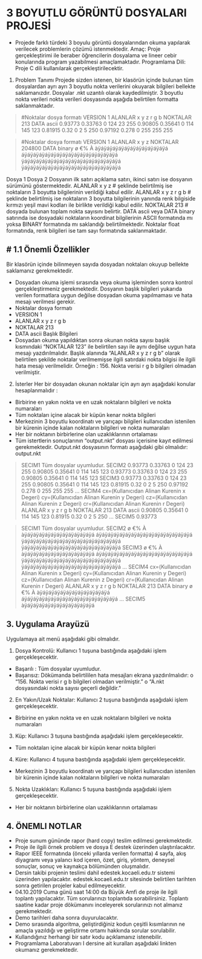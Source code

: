 
# 3 BOYUTLU GÖRÜNTÜ DOSYALARI PROJESİ
- Projede farklı türdeki 3 boyulu görüntü dosyalarından okuma yapılarak verilecek
problemlerin çözümü istenmektedir.
Amaç: Proje gerçekleştirimi ile beraber öğrencilerin dosyalama ve lineer cebir
konularında program yazabilmesi amaçlamaktadır.
Programlama Dili: Proje C dili kullanılarak gerçekleştirilecektir.
1. Problem Tanımı
Projede sizden istenen, bir klasörün içinde bulunan tüm dosyalardan ayrı ayrı 3 boyutlu nokta
verilerini okuyarak bilgileri bellekte saklamanızdır. Dosyalar .nkt uzantılı olarak
kaydedilmiştir. 3 boyutlu nokta verileri nokta verileri dosyasında aşağıda belirtilen formatta
saklanmaktadır.


>#Noktalar dosya formatı
VERSION 1
ALANLAR x y z r g b
NOKTALAR 213
DATA ascii
0.93773 0.33763 0 124 23 255
0.90805 0.35641 0 114 145 123
0.81915 0.32 0 2 5 250
0.97192 0.278 0 255 255 255




>#Noktalar dosya formatı
VERSION 1
ALANLAR x y z
NOKTALAR 204800
DATA binary
ø €% À àÿáÿáÿáÿáÿáÿáÿáÿáÿáÿáÿáÿá
áÿáÿáÿáÿáÿáÿáÿáÿáÿáÿáÿáÿáÿáÿáÿáÿá
ÿáÿáÿáÿáÿáÿáÿáÿáÿáÿáÿáÿáÿáÿáÿáÿáÿá
ÿáÿáÿáÿáÿáÿáÿáÿáÿáÿáÿáÿáÿáÿáÿáÿáÿá


Dosya 1 Dosya 2
Dosyanın ilk satırı açıklama satırı, ikinci satırı ise dosyanın sürümünü göstermektedir.
ALANLAR x y z # şeklinde belirtilmiş ise noktaların 3 boyutta bilgilerinin verildiği kabul edilir.
ALANLAR x y z r g b # şeklinde belirtilmiş ise noktaların 3 boyutta bilgilerinin yanında renk bilgiside
kırmızı yeşil mavi kodları ile birlikte verildiği kabul edilir. 
NOKTALAR 213 # dosyada bulunan toplam nokta sayısını belirtir.
DATA ascii veya DATA binary satırında ise dosyadaki noktaların koordinat bilgilerinin ASCII formatında
mı yoksa BINARY formatında mı saklandığı belirtilmektedir.
Noktalar float formatında, renk bilgileri ise tam sayı formatında saklanmaktadır.
## # 1.1 Önemli Özellikler
Bir klasörün içinde bilinmeyen sayıda dosyadan noktaları okuyup bellekte saklamanız
gerekmektedir.
- Dosyadan okuma işlemi sırasında veya okuma işleminden sonra kontrol
gerçekleştirmeniz gerekmektedir. Dosyanın başlık bilgileri yukarıda verilen formatlara
uygun değilse dosyadan okuma yapılmaması ve hata mesajı verilmesi gerekir.
- Noktalar dosya formatı
- VERSION 1
- ALANLAR x y z r g b
- NOKTALAR 213
- DATA ascii
Başlık Bilgileri
- Dosyadan okuma yapıldıktan sonra okunan nokta sayısı başlık kısmındaki
“NOKTALAR 123” ile belirtilen sayı ile aynı değilse uygun hata mesajı yazdırılmalıdır.
Başlık alanında “ALANLAR x y z r g b” olarak belirtilen şekilde noktalar verilmemişse
ilgili satırdaki nokta bilgisi ile ilgili hata mesajı verilmelidir.
Örneğin : 156. Nokta verisi r g b bilgileri olmadan verilmiştir.
2. İsterler
Her bir dosyadan okunan noktalar için ayrı ayrı aşağıdaki konular hesaplanmalıdır :
- Birbirine en yakın nokta ve en uzak noktaların bilgileri ve nokta numaraları
- Tüm noktaları içine alacak bir küpün kenar nokta bilgileri
- Merkezinin 3 boyutlu koordinatı ve yarıçapı bilgileri kullanıcıdan istenilen bir kürenin
içinde kalan noktaların bilgileri ve nokta numaraları
- Her bir noktanın birbirlerine olan uzaklıklarının ortalaması
- Tüm istertlerin sonuçlarının “output.nkt” dosyası içerisine kayıt edilmesi
gerekmektedir. Output.nkt dosyasının formatı aşağıdaki gibi olmalıdır:
output.nkt
> SECIM1
Tüm dosyalar uyumludur.
SECIM2
0.93773 0.33763 0 124 23 255
0.90805 0.35641 0 114 145 123
0.93773 0.33763 0 124 23 255
0.90805 0.35641 0 114 145 123
SECIM3
0.93773 0.33763 0 124 23 255
0.90805 0.35641 0 114 145 123
0.81915 0.32 0 2 5 250
0.97192 0.278 0 255 255 255
…
SECIM4
cx=(Kullanıcıdan Alinan Kurenin x Degeri)
cy=(Kullanıcıdan Alinan Kurenin y Degeri)
cz=(Kullanıcıdan Alinan Kurenin z Degeri)
cr=(Kullanıcıdan Alinan Kurenin r Degeri)
ALANLAR x y z r g b
NOKTALAR 213
DATA ascii
0.90805 0.35641 0 114 145 123
0.81915 0.32 0 2 5 250
…
SECIM5
0.93773



> SECIM1
Tüm dosyalar uyumludur.
SECIM2
ø €% À àÿáÿáÿáÿáÿáÿáÿáÿáÿáÿáÿáÿá
áÿáÿáÿáÿáÿáÿáÿáÿáÿáÿáÿáÿáÿáÿáÿáÿá
ÿáÿáÿáÿáÿáÿáÿáÿáÿáÿáÿáÿáÿáÿáÿáÿáÿá
ÿáÿáÿáÿáÿáÿáÿáÿáÿáÿáÿáÿáÿáÿáÿáÿáÿá
SECIM3
ø €% À àÿáÿáÿáÿáÿáÿáÿáÿáÿáÿáÿáÿá
áÿáÿáÿáÿáÿáÿáÿáÿáÿáÿáÿáÿáÿáÿáÿáÿá
ÿáÿáÿáÿáÿáÿáÿáÿáÿáÿáÿáÿáÿáÿáÿáÿáÿá
ÿáÿáÿáÿáÿáÿáÿáÿáÿáÿáÿáÿáÿáÿáÿáÿáÿá
…
SECIM4
cx=(Kullanıcıdan Alinan Kurenin x Degeri)
cy=(Kullanıcıdan Alinan Kurenin y Degeri)
cz=(Kullanıcıdan Alinan Kurenin z Degeri)
cr=(Kullanıcıdan Alinan Kurenin r Degeri)
ALANLAR x y z r g b
NOKTALAR 213
DATA binary
ø €% À àÿáÿáÿáÿáÿáÿáÿáÿáÿáÿáÿáÿá
áÿáÿáÿáÿáÿáÿáÿáÿáÿáÿáÿáÿáÿáÿáÿáÿá
…
SECIM5
àÿáÿáÿáÿáÿáÿáÿáÿáÿáÿáÿáÿá


## 3. Uygulama Arayüzü
Uygulamaya ait menü aşağıdaki gibi olmalıdır.
1) Dosya Kontrolü: Kullanıcı 1 tuşuna bastığında aşağıdaki işlem gerçekleşecektir.
- Başarılı : Tüm dosyalar uyumludur.
- Başarısız: Dökümanda belirtililen hata mesajları ekrana yazdırılmalıdır:
o “156. Nokta verisi r g b bilgileri olmadan verilmiştir.”
o “A.nkt dosyasındaki nokta sayısı geçerli değildir.”
2) En Yakın/Uzak Noktalar: Kullanıcı 2 tuşuna bastığında aşağıdaki işlem gerçekleşecektir.
- Birbirine en yakın nokta ve en uzak noktaların bilgileri ve nokta numaraları
3) Küp: Kullanıcı 3 tuşuna bastığında aşağıdaki işlem gerçekleşecektir.
- Tüm noktaları içine alacak bir küpün kenar nokta bilgileri
4) Küre: Kullanıcı 4 tuşuna bastığında aşağıdaki işlem gerçekleşecektir.
- Merkezinin 3 boyutlu koordinatı ve yarıçapı bilgileri kullanıcıdan istenilen bir kürenin
içinde kalan noktaların bilgileri ve nokta numaraları
5) Nokta Uzaklıkları: Kullanıcı 5 tuşuna bastığında aşağıdaki işlem gerçekleşecektir.
- Her bir noktanın birbirlerine olan uzaklıklarının ortalaması
## 4. ÖNEMLI NOTLAR
- Proje sunum gününde rapor (hard copy) teslim edilmesi gerekmektedir.
- Proje ile ilgili örnek problem ve dosya E destek üzerinden ulaştırılacaktır.
- Rapor IEEE formatında (önceki yıllarda verilen formatta) 4 sayfa, akış diyagramı veya yalancı
kod içeren, özet, giriş, yöntem, deneysel sonuçlar, sonuç ve kaynakça bölümünden oluşmalıdır.
- Dersin takibi projenin teslimi dahil edestek.kocaeli.edu.tr sistemi üzerinden yapılacaktır.
edestek.kocaeli.edu.tr sitesinde belirtilen tarihten sonra getirilen projeler kabul edilmeyecektir.
- 04.10.2019 Cuma günü saat 14:00 da Büyük Amfi de proje ile ilgili toplantı yapılacaktır. Tüm
sorularınızı toplantıda sorabilirsiniz. Toplantı saatine kadar proje dökümanını inceleyerek
sorularınızı not almanız gerekmektedir.
- Demo tarihleri daha sonra duyurulacaktır.
- Demo sırasında algoritma, geliştirdiğiniz kodun çeşitli kısımlarının ne amaçla yazıldığı ve
geliştirme ortamı hakkında sorular sorulabilir.
- Kullandığınız herhangi bir satır kodu açıklamanız istenebilir.
- Programlama Laboratuvarı I dersine ait kuralları aşağıdaki linkten okumanız
gerekmektedir.
